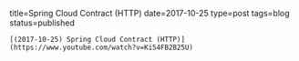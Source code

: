 
title=Spring Cloud Contract (HTTP)
date=2017-10-25
type=post
tags=blog
status=published
~~~~~~
[(2017-10-25) Spring Cloud Contract (HTTP)](https://www.youtube.com/watch?v=Ki54FB2B25U) 
            